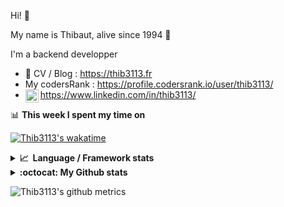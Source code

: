 Hi! 👋

My name is Thibaut, alive since 1994 🍷

I'm a backend developper

-   📝 CV / Blog : https://thib3113.fr
-   My codersRank : https://profile.codersrank.io/user/thib3113/
-   <a href="https://www.linkedin.com/in/thib3113/"><img align="left" alt="Thib3113's Linkedin" width="21px" src="https://raw.githubusercontent.com/peterthehan/peterthehan/master/assets/linkedin.svg" /></a> https://www.linkedin.com/in/thib3113/

📊 **This week I spent my time on**

[![Thib3113's wakatime](https://github-readme-stats.vercel.app/api/wakatime?username=thib3113&layout=default&theme=dracula&langs_count=6&hide_title=true&hide_border=true)](https://wakatime.com/@thib3113)

<details>
  <summary><b>📈&nbsp;&nbsp;Language&nbsp;/&nbsp;Framework stats</b></summary>
  <br/>  
  <a href='https://profile.codersrank.io/user/thib3113/'>
  <img src='http://cr-skills-chart-widget.azurewebsites.net/api/api?username=thib3113&padding=30&skills=php,batchfile,javascript,less,mysql,reactjs,scss,shell,typescript,vue'>
  </a>
</details>

<details>
  <summary><b>:octocat: My Github stats</b></summary>
  <br/>  
  
  <img src="https://github-readme-stats.vercel.app/api?username=thib3113&theme=dracula&show_icons=true&" alt="Thib3113's GitHub stats" />

<!--START_SECTION:activity-->

1. 💪 Opened PR [#294](https://github.com/thib3113/unifi-client/pull/294) in [thib3113/unifi-client](https://github.com/thib3113/unifi-client)
2. ❗️ Opened issue [#293](https://github.com/thib3113/unifi-client/issues/293) in [thib3113/unifi-client](https://github.com/thib3113/unifi-client)
3. 🎉 Merged PR [#102](https://github.com/thib3113/unifi-blockips-srv/pull/102) in [thib3113/unifi-blockips-srv](https://github.com/thib3113/unifi-blockips-srv)
4. 🎉 Merged PR [#292](https://github.com/thib3113/unifi-client/pull/292) in [thib3113/unifi-client](https://github.com/thib3113/unifi-client)
5. 🎉 Merged PR [#290](https://github.com/thib3113/unifi-client/pull/290) in [thib3113/unifi-client](https://github.com/thib3113/unifi-client)
 <!--END_SECTION:activity-->

</details>

![Thib3113's github metrics](https://gist.githubusercontent.com/thib3113/83a96e16f8bca103f1b0e376186c66ec/raw/github-metrics.svg)
